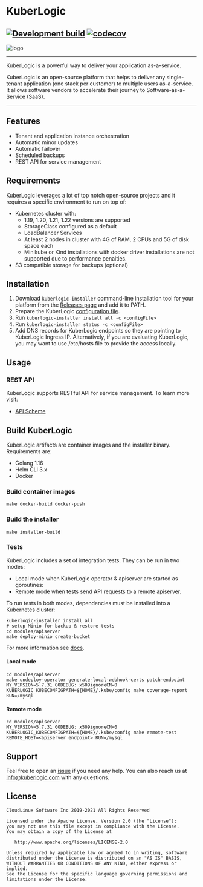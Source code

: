 # KuberLogic
[![Development build](https://github.com/kuberlogic/kuberlogic/actions/workflows/on-push-master.yaml/badge.svg)](https://github.com/kuberlogic/kuberlogic/actions/workflows/on-push-master.yaml)
[![codecov](https://codecov.io/gh/kuberlogic/kuberlogic/master/graph/badge.svg?token=VRWDPT0EIC)](https://codecov.io/gh/kuberlogic/kuberlogic)
---
![logo](img/kuberlogic-logo.png)

----

KuberLogic is a powerful way to deliver your application as-a-service.

KuberLogic is an open-source platform that helps to deliver any single-tenant application (one stack per customer) to multiple users as-a-service. It allows software vendors to accelerate their journey to Software-as-a-Service (SaaS).

----

## Features
* Tenant and application instance orchestration
* Automatic minor updates
* Automatic failover
* Scheduled backups
* REST API for service management

## Requirements
KuberLogic leverages a lot of top notch open-source projects and it requires a specific environment to run on top of:
* Kubernetes cluster with:
  * 1.19, 1.20, 1.21, 1.22 versions are supported
  * StorageClass configured as a default
  * LoadBalancer Services
  * At least 2 nodes in cluster with 4G of RAM, 2 CPUs and 5G of disk space each
  * Minikube or Kind installations with docker driver installations are not supported due to performance penalties.
* S3 compatible storage for backups (optional)

## Installation

1. Download `kuberlogic-installer` command-line installation tool for your platform from the [Releases page](https://github.com/kuberlogic/kuberlogic/releases) and add it to PATH.
2. Prepare the KuberLogic [configuration file](modules/installer/README.md#Configuration).
3. Run `kuberlogic-installer install all -c <configFile>`
4. Run `kuberlogic-installer status -c <configFile>`
5. Add DNS records for KuberLogic endpoints so they are pointing to KuberLogic Ingress IP. Alternatively, if you are evaluating KuberLogic, you may want to use /etc/hosts file to provide the access locally.

## Usage
### REST API
KuberLogic supports RESTful API for service management. To learn more visit:
* [API Scheme](https://editor.swagger.io/?url=https://raw.githubusercontent.com/kuberlogic/kuberlogic/master/modules/apiserver/openapi.yaml)


## Build KuberLogic
KuberLogic artifacts are container images and the installer binary. Requirements are:
* Golang 1.16
* Helm CLI 3.x
* Docker
### Build container images
`make docker-build docker-push`
### Build the installer
`make installer-build`
### Tests
KuberLogic includes a set of integration tests. They can be run in two modes:
* Local mode when KuberLogic operator & apiserver are started as goroutines:
* Remote mode when tests send API requests to a remote apiserver.

To run tests in both modes, dependencies must be installed into a Kubernetes cluster:
```shell
kuberlogic-installer install all
# setup Minio for backup & restore tests
cd modules/apiserver
make deploy-minio create-bucket
```
For more information see [docs](modules/apiserver/tests/README.md).

#### Local mode
```shell
cd modules/apiserver
make undeploy-operator generate-local-webhook-certs patch-endpoint
MY_VERSION=5.7.31 GODEBUG: x509ignoreCN=0 KUBERLOGIC_KUBECONFIGPATH=${HOME}/.kube/config make coverage-report RUN=/mysql 
```

#### Remote mode
```shell
cd modules/apiserver
MY_VERSION=5.7.31 GODEBUG: x509ignoreCN=0 KUBERLOGIC_KUBECONFIGPATH=${HOME}/.kube/config make remote-test REMOTE_HOST=<apiserver endpoint> RUN=/mysql
```

## Support
Feel free to open an [issue](https://github.com/kuberlogic/kuberlogic/issues) if you need any help. You can also reach us at info@kuberlogic.com with any questions. 

## License
```text
CloudLinux Software Inc 2019-2021 All Rights Reserved

Licensed under the Apache License, Version 2.0 (the "License");
you may not use this file except in compliance with the License.
You may obtain a copy of the License at

   http://www.apache.org/licenses/LICENSE-2.0

Unless required by applicable law or agreed to in writing, software
distributed under the License is distributed on an "AS IS" BASIS,
WITHOUT WARRANTIES OR CONDITIONS OF ANY KIND, either express or implied.
See the License for the specific language governing permissions and
limitations under the License.
```
